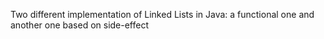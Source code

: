 Two different implementation of Linked Lists in Java: a functional one and another one based on side-effect
